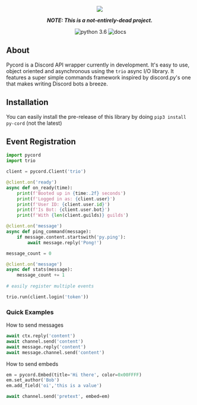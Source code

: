 <div align="center">
        <p> <img src="https://i.imgur.com/tDy4yb4.png"/> </p>
        <p><i><b>NOTE: This is a not-entirely-dead project.</b></i></p>
	<p> 
		<a href="https://discord.gg/Q8kuctn"><img src="https://discordapp.com/api/guilds/363717307660369921/embed.png" alt="" /></a>
		<img src="https://img.shields.io/badge/python-3.6-brightgreen.svg" alt="python 3.6" />
		<img src="https://readthedocs.org/projects/pycord/badge/?version=dev" alt="docs" /></a>
	</p>
</div> 

## About
Pycord is a Discord API wrapper currently in development. It's easy to use, object oriented and asynchronous using the `trio` async I/O library. It features a super simple commands framework inspired by discord.py's one that makes writing Discord bots a breeze.

## Installation
You can easily install the pre-release of this library by doing `pip3 install py-cord` (not the latest)

## Event Registration

```py
import pycord
import trio

client = pycord.Client('trio')

@client.on('ready')
async def on_ready(time):
    print(f'Booted up in {time:.2f} seconds')
    print(f'Logged in as: {client.user}')
    print(f'User ID: {client.user.id}')
    print(f'Is Bot: {client.user.bot}')
    print(f'With {len(client.guilds)} guilds')

@client.on('message')
async def ping_command(message):
    if message.content.startswith('py.ping'):
        await message.reply('Pong!')

message_count = 0

@client.on('message')
async def stats(message):
    message_count += 1
 
# easily register multiple events

trio.run(client.login('token'))
```

### Quick Examples

How to send messages
```py
await ctx.reply('content')
await channel.send('content')
await message.reply('content')
await message.channel.send('content')
```

How to send embeds
```py
em = pycord.Embed(title='Hi there', color=0x00FFFF)
em.set_author('Bob')
em.add_field('oi','this is a value')

await channel.send('pretext', embed=em)
```

